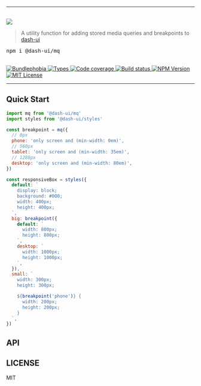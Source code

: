 <hr>
  <br/>
  <img src='https://github.com/dash-ui/styles/raw/master/assets/logo.png'/>
  <blockquote>A utility function for adding stored media queries and breakpoints to <a href="https://github.com/dash-ui/styles">dash-ui</a></blockquote>
  
  <pre>npm i @dash-ui/mq</pre>
  <br/>
  
  <a href="https://bundlephobia.com/result?p=@dash-ui/mq">
    <img alt="Bundlephobia" src="https://img.shields.io/bundlephobia/minzip/@dash-ui/mq?style=for-the-badge&labelColor=24292e">
  </a>

  <a aria-label="Types" href="https://www.npmjs.com/package/@dash-ui/mq">
    <img alt="Types" src="https://img.shields.io/npm/types/@dash-ui/mq?style=for-the-badge&labelColor=24292e">
  </a>
  <a aria-label="Code coverage report" href="https://codecov.io/gh/dash-ui/mq">
    <img alt="Code coverage" src="https://img.shields.io/codecov/c/gh/dash-ui/mq?style=for-the-badge&labelColor=24292e">
  </a>
  <a aria-label="Build status" href="https://travis-ci.com/dash-ui/mq">
    <img alt="Build status" src="https://img.shields.io/travis/com/dash-ui/mq?style=for-the-badge&labelColor=24292e">
  </a>
  <a aria-label="NPM version" href="https://www.npmjs.com/package/@dash-ui/mq">
    <img alt="NPM Version" src="https://img.shields.io/npm/v/@dash-ui/mq?style=for-the-badge&labelColor=24292e">
  </a>
  <a aria-label="License" href="https://jaredlunde.mit-license.org/">
    <img alt="MIT License" src="https://img.shields.io/npm/l/@dash-ui/mq?style=for-the-badge&labelColor=24292e">
  </a>
<hr>

## Quick Start

```js
import mq from '@dash-ui/mq'
import styles from '@dash-ui/styles'

const breakpoint = mq({
  // 0px
  phone: 'only screen and (min-width: 0em)',
  // 560px
  tablet: 'only screen and (min-width: 35em)',
  // 1280px
  desktop: 'only screen and (min-width: 80em)',
})

const responsiveBox = styles({
  default: `
    display: block;
    background: #000;
    width: 400px;
    height: 400px;
  `,
  big: breakpoint({
    default: `
      width: 800px;
      height: 800px;
    `,
    desktop: `
      width: 1000px;
      height: 1000px;
    `,
  }),
  small: `
    width: 300px;
    height: 300px;

    ${breakpoint('phone')} {
      width: 200px;
      height: 200px;
    }
  `,
})
```

## API

## LICENSE

MIT
